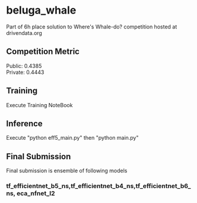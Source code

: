 # beluga_whale
Part of 6h place solution to Where's Whale-do? competition hosted at drivendata.org
## Competition Metric
Public: 0.4385 	
Private: 0.4443

## Training
Execute Training NoteBook

## Inference
Execute "python eff5_main.py" then "python main.py"


## Final Submission
Final submission is ensemble of following models
### tf_efficientnet_b5_ns,tf_efficientnet_b4_ns,tf_efficientnet_b6_ns, eca_nfnet_l2
